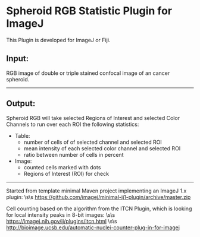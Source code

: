 Spheroid RGB Statistic Plugin for ImageJ
========================================

This Plugin is developed for ImageJ or Fiji.

Input:
------
RGB image of double or triple stained confocal image of an cancer spheroid.

---

Output:
-------
Spheroid RGB will take selected Regions of Interest and selected Color
Channels to run over each ROI the following statistics:
- Table:
    - number of cells of of selected channel and selected ROI
    - mean intensity of each selected color channel and selected ROI
    - ratio between number of cells in percent
- Image:
    - counted cells marked with dots
    - Regions of Interest (ROI) for check

---

Started from template minimal Maven project implementing an ImageJ 1.x plugin: \s\s
https://github.com/imagej/minimal-ij1-plugin/archive/master.zip

Cell counting based on the algorithm from the ITCN Plugin, which is looking for local intensity peaks in 8-bit images: \s\s
https://imagej.nih.gov/ij/plugins/itcn.html \s\s
http://bioimage.ucsb.edu/automatic-nuclei-counter-plug-in-for-imagej
